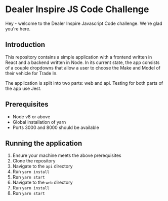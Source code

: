 # Dealer Inspire JS Code Challenge
Hey - welcome to the Dealer Inspire Javascript Code challenge. We're glad you're here.

## Introduction
This repository contains a simple application with a frontend written in React and a backend written in Node.  In its current state, the app consists of a couple dropdowns that allow a user to choose the Make and Model of their vehicle for Trade In.

The application is split into two parts: web and api.  Testing for both parts of the app use Jest.

## Prerequisites
- Node v8 or above
- Global installation of yarn
- Ports 3000 and 8000 should be available

## Running the application
1. Ensure your machine meets the above prerequisites
2. Clone the repository
3. Navigate to the `api` directory
4. Run `yarn install`
5. Run `yarn start`
6. Navigate to the `web` directory
7. Run `yarn install`
8. Run `yarn start`
